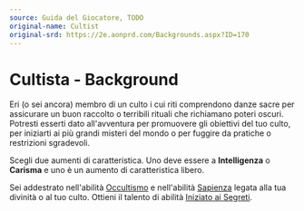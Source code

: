 ```yaml
---
source: Guida del Giocatore, TODO
original-name: Cultist
original-srd: https://2e.aonprd.com/Backgrounds.aspx?ID=170
---
```


# Cultista - Background

Eri (o sei ancora) membro di un culto i cui riti comprendono danze sacre per
assicurare un buon raccolto o terribili rituali che richiamano poteri oscuri.
Potresti esserti dato all'avventura per promuovere gli obiettivi del tuo culto,
per iniziarti ai più grandi misteri del mondo o per fuggire da pratiche o
restrizioni sgradevoli.

Scegli due aumenti di caratteristica. Uno deve essere a **Intelligenza** o
**Carisma** e uno è un aumento di caratteristica libero.

Sei addestrato nell'abilità [Occultismo](/abilita/occultismo) e nell'abilità
[Sapienza](/abilita/sapienza) legata alla tua divinità o al tuo culto. Ottieni
il talento di abilità
[Iniziato ai Segreti](/talenti/generici/iniziato-ai-segreti).
